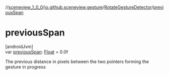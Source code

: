 //[sceneview_1_0_0](../../../index.md)/[io.github.sceneview.gesture](../index.md)/[RotateGestureDetector](index.md)/[previousSpan](previous-span.md)

# previousSpan

[androidJvm]\
var [previousSpan](previous-span.md): [Float](https://kotlinlang.org/api/latest/jvm/stdlib/kotlin/-float/index.html) = 0.0f

The previous distance in pixels between the two pointers forming the gesture in progress
